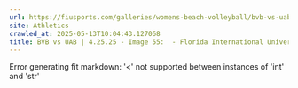 ```yaml
---
url: https://fiusports.com/galleries/womens-beach-volleyball/bvb-vs-uab-4-25-25/image-55/357/62854
site: Athletics
crawled_at: 2025-05-13T10:04:43.127068
title: BVB vs UAB | 4.25.25 - Image 55:  - Florida International University
---
```


Error generating fit markdown: '<' not supported between instances of 'int' and 'str'